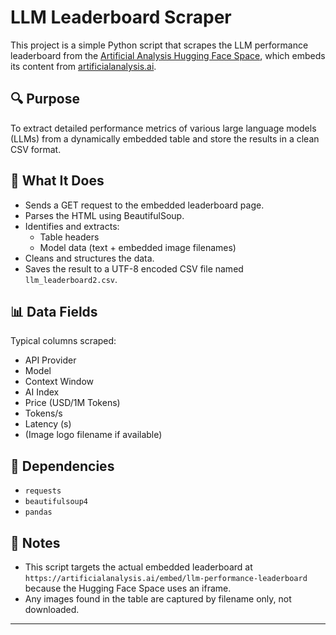 # LLM Leaderboard Scraper

This project is a simple Python script that scrapes the LLM performance leaderboard from the [Artificial Analysis Hugging Face Space](https://huggingface.co/spaces/ArtificialAnalysis/LLM-Performance-Leaderboard), which embeds its content from [artificialanalysis.ai](https://artificialanalysis.ai/embed/llm-performance-leaderboard).

## 🔍 Purpose

To extract detailed performance metrics of various large language models (LLMs) from a dynamically embedded table and store the results in a clean CSV format.

## 🧠 What It Does

- Sends a GET request to the embedded leaderboard page.
- Parses the HTML using BeautifulSoup.
- Identifies and extracts:
  - Table headers
  - Model data (text + embedded image filenames)
- Cleans and structures the data.
- Saves the result to a UTF-8 encoded CSV file named `llm_leaderboard2.csv`.

## 📊 Data Fields

Typical columns scraped:
- API Provider
- Model
- Context Window
- AI Index
- Price (USD/1M Tokens)
- Tokens/s
- Latency (s)
- (Image logo filename if available)

## 🧰 Dependencies

- `requests`
- `beautifulsoup4`
- `pandas`


## 📌 Notes

- This script targets the actual embedded leaderboard at `https://artificialanalysis.ai/embed/llm-performance-leaderboard` because the Hugging Face Space uses an iframe.
- Any images found in the table are captured by filename only, not downloaded.

---